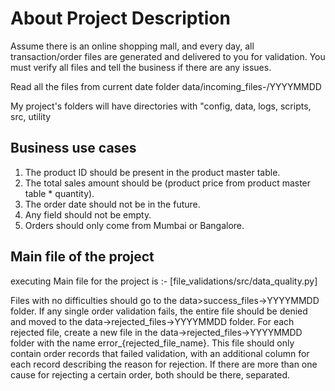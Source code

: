 # About Project Description

Assume there is an online shopping mall, and every day, all transaction/order files are generated and delivered to you for validation.
You must verify all files and tell the business if there are any issues.


Read all the files from current date folder data/incoming_files-/YYYYMMDD

My project's folders will have directories with "config, data, logs, scripts, src, utility



## Business use cases 

1. The product ID should be present in the product master table.
2. The total sales amount should be (product price from product master table * quantity).
3. The order date should not be in the future.
4. Any field should not be empty.
5. Orders should only come from Mumbai or Bangalore.

## Main file of the project

executing Main file for the project is :- [file_validations/src/data_quality.py]

Files with no difficulties should go to the data>success_files->YYYYMMDD folder. 
If any single order validation fails, the entire file should be denied and moved to the data->rejected_files->YYYYMMDD folder. 
For each rejected file, create a new file in the data->rejected_files->YYYYMMDD folder with the name error_{rejected_file_name}. 
This file should only contain order records that failed validation, with an additional column for each record describing the reason for rejection.
If there are more than one cause for rejecting a certain order, both should be there, separated.

